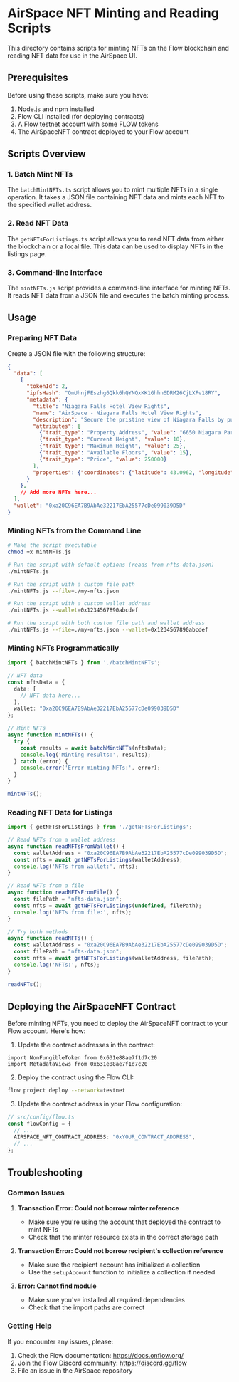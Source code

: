 # AirSpace NFT Minting and Reading Scripts

This directory contains scripts for minting NFTs on the Flow blockchain and reading NFT data for use in the AirSpace UI.

## Prerequisites

Before using these scripts, make sure you have:

1. Node.js and npm installed
2. Flow CLI installed (for deploying contracts)
3. A Flow testnet account with some FLOW tokens
4. The AirSpaceNFT contract deployed to your Flow account

## Scripts Overview

### 1. Batch Mint NFTs

The `batchMintNFTs.ts` script allows you to mint multiple NFTs in a single operation. It takes a JSON file containing NFT data and mints each NFT to the specified wallet address.

### 2. Read NFT Data

The `getNFTsForListings.ts` script allows you to read NFT data from either the blockchain or a local file. This data can be used to display NFTs in the listings page.

### 3. Command-line Interface

The `mintNFTs.js` script provides a command-line interface for minting NFTs. It reads NFT data from a JSON file and executes the batch minting process.

## Usage

### Preparing NFT Data

Create a JSON file with the following structure:

```json
{
  "data": [
    {
      "tokenId": 2,
      "ipfsHash": "QmUhnjFEszhg6Qkk6hQYNQxKK1Ghhn6DRM26CjLXFv18RY",
      "metadata": {
        "title": "Niagara Falls Hotel View Rights",
        "name": "AirSpace - Niagara Falls Hotel View Rights",
        "description": "Secure the pristine view of Niagara Falls by purchasing air rights above the existing hotel structure. Prime location with unobstructed views of the falls.",
        "attributes": [
          {"trait_type": "Property Address", "value": "6650 Niagara Parkway, Niagara Falls, ON L2G 0L0"},
          {"trait_type": "Current Height", "value": 10},
          {"trait_type": "Maximum Height", "value": 25},
          {"trait_type": "Available Floors", "value": 15},
          {"trait_type": "Price", "value": 250000}
        ],
        "properties": {"coordinates": {"latitude": 43.0962, "longitude": -79.0377}}
      }
    },
    // Add more NFTs here...
  ],
  "wallet": "0xa20C96EA7B9AbAe32217EbA25577cDe099039D5D"
}
```

### Minting NFTs from the Command Line

```bash
# Make the script executable
chmod +x mintNFTs.js

# Run the script with default options (reads from nfts-data.json)
./mintNFTs.js

# Run the script with a custom file path
./mintNFTs.js --file=./my-nfts.json

# Run the script with a custom wallet address
./mintNFTs.js --wallet=0x1234567890abcdef

# Run the script with both custom file path and wallet address
./mintNFTs.js --file=./my-nfts.json --wallet=0x1234567890abcdef
```

### Minting NFTs Programmatically

```typescript
import { batchMintNFTs } from './batchMintNFTs';

// NFT data
const nftsData = {
  data: [
    // NFT data here...
  ],
  wallet: "0xa20C96EA7B9AbAe32217EbA25577cDe099039D5D"
};

// Mint NFTs
async function mintNFTs() {
  try {
    const results = await batchMintNFTs(nftsData);
    console.log('Minting results:', results);
  } catch (error) {
    console.error('Error minting NFTs:', error);
  }
}

mintNFTs();
```

### Reading NFT Data for Listings

```typescript
import { getNFTsForListings } from './getNFTsForListings';

// Read NFTs from a wallet address
async function readNFTsFromWallet() {
  const walletAddress = "0xa20C96EA7B9AbAe32217EbA25577cDe099039D5D";
  const nfts = await getNFTsForListings(walletAddress);
  console.log('NFTs from wallet:', nfts);
}

// Read NFTs from a file
async function readNFTsFromFile() {
  const filePath = "nfts-data.json";
  const nfts = await getNFTsForListings(undefined, filePath);
  console.log('NFTs from file:', nfts);
}

// Try both methods
async function readNFTs() {
  const walletAddress = "0xa20C96EA7B9AbAe32217EbA25577cDe099039D5D";
  const filePath = "nfts-data.json";
  const nfts = await getNFTsForListings(walletAddress, filePath);
  console.log('NFTs:', nfts);
}

readNFTs();
```

## Deploying the AirSpaceNFT Contract

Before minting NFTs, you need to deploy the AirSpaceNFT contract to your Flow account. Here's how:

1. Update the contract addresses in the contract:

```cadence
import NonFungibleToken from 0x631e88ae7f1d7c20
import MetadataViews from 0x631e88ae7f1d7c20
```

2. Deploy the contract using the Flow CLI:

```bash
flow project deploy --network=testnet
```

3. Update the contract address in your Flow configuration:

```typescript
// src/config/flow.ts
const flowConfig = {
  // ...
  AIRSPACE_NFT_CONTRACT_ADDRESS: "0xYOUR_CONTRACT_ADDRESS",
  // ...
};
```

## Troubleshooting

### Common Issues

1. **Transaction Error: Could not borrow minter reference**
   - Make sure you're using the account that deployed the contract to mint NFTs
   - Check that the minter resource exists in the correct storage path

2. **Transaction Error: Could not borrow recipient's collection reference**
   - Make sure the recipient account has initialized a collection
   - Use the `setupAccount` function to initialize a collection if needed

3. **Error: Cannot find module**
   - Make sure you've installed all required dependencies
   - Check that the import paths are correct

### Getting Help

If you encounter any issues, please:

1. Check the Flow documentation: https://docs.onflow.org/
2. Join the Flow Discord community: https://discord.gg/flow
3. File an issue in the AirSpace repository 